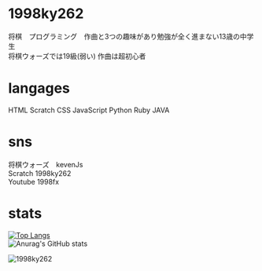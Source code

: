 # 1998ky262
将棋　プログラミング　作曲と3つの趣味があり勉強が全く進まない13歳の中学生<br>
将棋ウォーズでは19級(弱い) 作曲は超初心者<br>
# langages
HTML Scratch CSS JavaScript Python Ruby JAVA
# sns
将棋ウォーズ　kevenJs<br>
Scratch 1998ky262<br>
Youtube 1998fx<br>
# stats
[![Top Langs](https://github-readme-stats.vercel.app/api/top-langs/?username=1998ky262&layout=compact)](https://github.com/anuraghazra/github-readme-stats)
<br>
![Anurag's GitHub stats](https://github-readme-stats.vercel.app/api?username=1998ky262)

<p align="left"> <img src="https://komarev.com/ghpvc/?username=1998ky262&label=Profile%20views&color=0e75b6&style=flat" alt="1998ky262"></p> 
